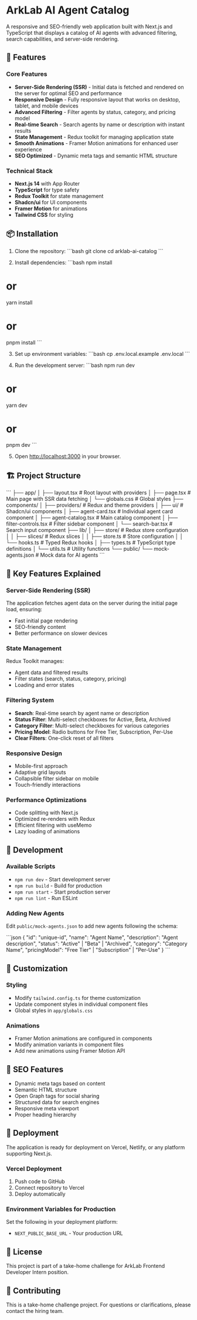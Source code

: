 # ArkLab AI Agent Catalog

A responsive and SEO-friendly web application built with Next.js and TypeScript that displays a catalog of AI agents with advanced filtering, search capabilities, and server-side rendering.

## 🚀 Features

### Core Features
- **Server-Side Rendering (SSR)** - Initial data is fetched and rendered on the server for optimal SEO and performance
- **Responsive Design** - Fully responsive layout that works on desktop, tablet, and mobile devices
- **Advanced Filtering** - Filter agents by status, category, and pricing model
- **Real-time Search** - Search agents by name or description with instant results
- **State Management** - Redux toolkit for managing application state
- **Smooth Animations** - Framer Motion animations for enhanced user experience
- **SEO Optimized** - Dynamic meta tags and semantic HTML structure

### Technical Stack
- **Next.js 14** with App Router
- **TypeScript** for type safety
- **Redux Toolkit** for state management
- **Shadcn/ui** for UI components
- **Framer Motion** for animations
- **Tailwind CSS** for styling

## 📦 Installation

1. Clone the repository:
\`\`\`bash
git clone <repository-url>
cd arklab-ai-catalog
\`\`\`

2. Install dependencies:
\`\`\`bash
npm install
# or
yarn install
# or
pnpm install
\`\`\`

3. Set up environment variables:
\`\`\`bash
cp .env.local.example .env.local
\`\`\`

4. Run the development server:
\`\`\`bash
npm run dev
# or
yarn dev
# or
pnpm dev
\`\`\`

5. Open [http://localhost:3000](http://localhost:3000) in your browser.

## 🏗️ Project Structure

\`\`\`
├── app/
│   ├── layout.tsx          # Root layout with providers
│   ├── page.tsx            # Main page with SSR data fetching
│   └── globals.css         # Global styles
├── components/
│   ├── providers/          # Redux and theme providers
│   ├── ui/                 # Shadcn/ui components
│   ├── agent-card.tsx      # Individual agent card component
│   ├── agent-catalog.tsx   # Main catalog component
│   ├── filter-controls.tsx # Filter sidebar component
│   └── search-bar.tsx      # Search input component
├── lib/
│   ├── store/              # Redux store configuration
│   │   ├── slices/         # Redux slices
│   │   ├── store.ts        # Store configuration
│   │   └── hooks.ts        # Typed Redux hooks
│   ├── types.ts            # TypeScript type definitions
│   └── utils.ts            # Utility functions
└── public/
    └── mock-agents.json    # Mock data for AI agents
\`\`\`

## 🎯 Key Features Explained

### Server-Side Rendering (SSR)
The application fetches agent data on the server during the initial page load, ensuring:
- Fast initial page rendering
- SEO-friendly content
- Better performance on slower devices

### State Management
Redux Toolkit manages:
- Agent data and filtered results
- Filter states (search, status, category, pricing)
- Loading and error states

### Filtering System
- **Search**: Real-time search by agent name or description
- **Status Filter**: Multi-select checkboxes for Active, Beta, Archived
- **Category Filter**: Multi-select checkboxes for various categories
- **Pricing Model**: Radio buttons for Free Tier, Subscription, Per-Use
- **Clear Filters**: One-click reset of all filters

### Responsive Design
- Mobile-first approach
- Adaptive grid layouts
- Collapsible filter sidebar on mobile
- Touch-friendly interactions

### Performance Optimizations
- Code splitting with Next.js
- Optimized re-renders with Redux
- Efficient filtering with useMemo
- Lazy loading of animations

## 🔧 Development

### Available Scripts
- `npm run dev` - Start development server
- `npm run build` - Build for production
- `npm run start` - Start production server
- `npm run lint` - Run ESLint

### Adding New Agents
Edit `public/mock-agents.json` to add new agents following the schema:

\`\`\`json
{
  "id": "unique-id",
  "name": "Agent Name",
  "description": "Agent description",
  "status": "Active" | "Beta" | "Archived",
  "category": "Category Name",
  "pricingModel": "Free Tier" | "Subscription" | "Per-Use"
}
\`\`\`

## 🎨 Customization

### Styling
- Modify `tailwind.config.ts` for theme customization
- Update component styles in individual component files
- Global styles in `app/globals.css`

### Animations
- Framer Motion animations are configured in components
- Modify animation variants in component files
- Add new animations using Framer Motion API

## 📱 SEO Features

- Dynamic meta tags based on content
- Semantic HTML structure
- Open Graph tags for social sharing
- Structured data for search engines
- Responsive meta viewport
- Proper heading hierarchy

## 🚀 Deployment

The application is ready for deployment on Vercel, Netlify, or any platform supporting Next.js.

### Vercel Deployment
1. Push code to GitHub
2. Connect repository to Vercel
3. Deploy automatically

### Environment Variables for Production
Set the following in your deployment platform:
- `NEXT_PUBLIC_BASE_URL` - Your production URL

## 📄 License

This project is part of a take-home challenge for ArkLab Frontend Developer Intern position.

## 🤝 Contributing

This is a take-home challenge project. For questions or clarifications, please contact the hiring team.
